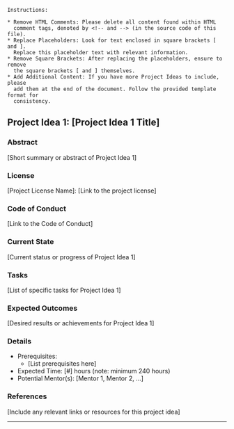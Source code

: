```
Instructions:

* Remove HTML Comments: Please delete all content found within HTML
  comment tags, denoted by <!-- and --> (in the source code of this file).
* Replace Placeholders: Look for text enclosed in square brackets [ and ].
  Replace this placeholder text with relevant information.
* Remove Square Brackets: After replacing the placeholders, ensure to remove
  the square brackets [ and ] themselves.
* Add Additional Content: If you have more Project Ideas to include, please
  add them at the end of the document. Follow the provided template format for
  consistency.
```

## Project Idea 1: [Project Idea 1 Title]

### Abstract

[Short summary or abstract of Project Idea 1]

### License

[Project License Name]: [Link to the project license]

### Code of Conduct

[Link to the Code of Conduct]

### Current State

[Current status or progress of Project Idea 1]

### Tasks

[List of specific tasks for Project Idea 1]

### Expected Outcomes

[Desired results or achievements for Project Idea 1]

### Details

- Prerequisites:
    - [List prerequisites here]
- Expected Time: [#] hours (note: minimum 240 hours)
- Potential Mentor(s): [Mentor 1, Mentor 2, ...]
  <!-- names of all potential mentors, separated by commas -->

### References

[Include any relevant links or resources for this project idea]

---

<!-- Add more project ideas below using the same template as above -->
